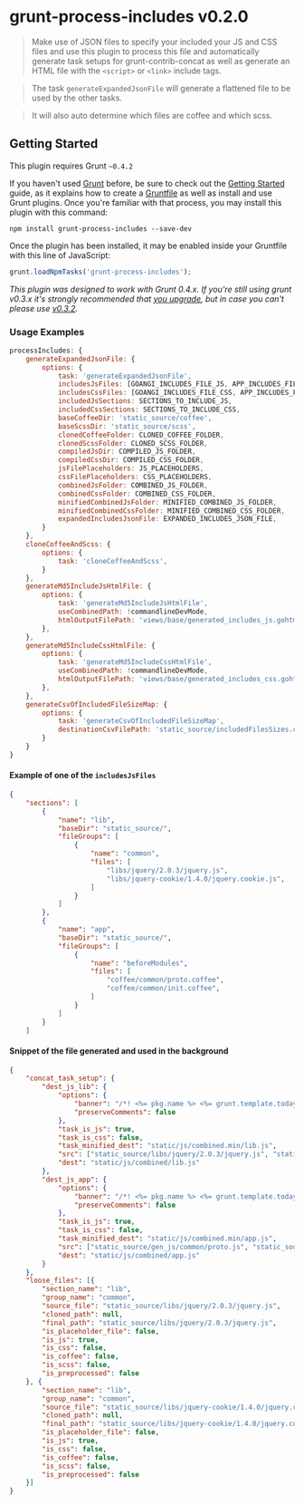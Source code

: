 # grunt-process-includes v0.2.0

> Make use of JSON files to specify your included your JS and CSS files and use this plugin to process this file and automatically generate task setups for grunt-contrib-concat as well as generate an HTML file with the `<script>` or `<link>` include tags.

> The task `generateExpandedJsonFile` will generate a flattened file to be used by the other tasks.

> It will also auto determine which files are coffee and which scss.


## Getting Started
This plugin requires Grunt `~0.4.2`

If you haven't used [Grunt](http://gruntjs.com/) before, be sure to check out the [Getting Started](http://gruntjs.com/getting-started) guide, as it explains how to create a [Gruntfile](http://gruntjs.com/sample-gruntfile) as well as install and use Grunt plugins. Once you're familiar with that process, you may install this plugin with this command:

```shell
npm install grunt-process-includes --save-dev
```

Once the plugin has been installed, it may be enabled inside your Gruntfile with this line of JavaScript:

```js
grunt.loadNpmTasks('grunt-process-includes');
```

*This plugin was designed to work with Grunt 0.4.x. If you're still using grunt v0.3.x it's strongly recommended that [you upgrade](http://gruntjs.com/upgrading-from-0.3-to-0.4), but in case you can't please use [v0.3.2](https://github.com/gruntjs/grunt-contrib-copy/tree/grunt-0.3-stable).*


### Usage Examples

```js
processIncludes: {
	generateExpandedJsonFile: {
		options: {
			task: 'generateExpandedJsonFile',
			includesJsFiles: [GOANGI_INCLUDES_FILE_JS, APP_INCLUDES_FILE_JS],
			includesCssFiles: [GOANGI_INCLUDES_FILE_CSS, APP_INCLUDES_FILE_CSS],
			includedJsSections: SECTIONS_TO_INCLUDE_JS,
			includedCssSections: SECTIONS_TO_INCLUDE_CSS,
			baseCoffeeDir: 'static_source/coffee',
			baseScssDir: 'static_source/scss',
			clonedCoffeeFolder: CLONED_COFFEE_FOLDER,
			clonedScssFolder: CLONED_SCSS_FOLDER,
			compiledJsDir: COMPILED_JS_FOLDER,
			compiledCssDir: COMPILED_CSS_FOLDER,
			jsFilePlaceholders: JS_PLACEHOLDERS,
			cssFilePlaceholders: CSS_PLACEHOLDERS,
			combinedJsFolder: COMBINED_JS_FOLDER,
			combinedCssFolder: COMBINED_CSS_FOLDER,
			minifiedCombinedJsFolder: MINIFIED_COMBINED_JS_FOLDER,
			minifiedCombinedCssFolder: MINIFIED_COMBINED_CSS_FOLDER,
			expandedIncludesJsonFile: EXPANDED_INCLUDES_JSON_FILE,
		}
	},
	cloneCoffeeAndScss: {
		options: {
			task: 'cloneCoffeeAndScss',
		}
	},
	generateMd5IncludeJsHtmlFile: {
		options: {
			task: 'generateMd5IncludeJsHtmlFile',
			useCombinedPath: !commandlineDevMode,
			htmlOutputFilePath: 'views/base/generated_includes_js.gohtml',
		},
	},
	generateMd5IncludeCssHtmlFile: {
		options: {
			task: 'generateMd5IncludeCssHtmlFile',
			useCombinedPath: !commandlineDevMode,
			htmlOutputFilePath: 'views/base/generated_includes_css.gohtml',
		},
	},
	generateCsvOfIncludedFileSizeMap: {
		options: {
			task: 'generateCsvOfIncludedFileSizeMap',
			destinationCsvFilePath: 'static_source/includedFilesSizes.csv',
		}
	}
}
```


#### Example of one of the `includesJsFiles`

```json
{
	"sections": [
		{
			"name": "lib",
			"baseDir": "static_source/",
			"fileGroups": [
				{
					"name": "common",
					"files": [
						"libs/jquery/2.0.3/jquery.js",
						"libs/jquery-cookie/1.4.0/jquery.cookie.js",
					]
				}
			]
		},
		{
			"name": "app",
			"baseDir": "static_source/",
			"fileGroups": [
				{
					"name": "beforeModules",
					"files": [
						"coffee/common/proto.coffee",
						"coffee/common/init.coffee",
					]
				}
			]
		}
	]
```

#### Snippet of the file generated and used in the background
```json
{
	"concat_task_setup": {
		"dest_js_lib": {
			"options": {
				"banner": "/*! <%= pkg.name %> <%= grunt.template.today(\"yyyy-mm-dd\") %> */\n",
				"preserveComments": false
			},
			"task_is_js": true,
			"task_is_css": false,
			"task_minified_dest": "static/js/combined.min/lib.js",
			"src": ["static_source/libs/jquery/2.0.3/jquery.js", "static_source/libs/jquery-cookie/1.4.0/jquery.cookie.js"],
			"dest": "static/js/combined/lib.js"
		},
		"dest_js_app": {
			"options": {
				"banner": "/*! <%= pkg.name %> <%= grunt.template.today(\"yyyy-mm-dd\") %> */\n",
				"preserveComments": false
			},
			"task_is_js": true,
			"task_is_css": false,
			"task_minified_dest": "static/js/combined.min/app.js",
			"src": ["static_source/gen_js/common/proto.js", "static_source/gen_js/common/init.js"],
			"dest": "static/js/combined/app.js"
		}
	},
	"loose_files": [{
		"section_name": "lib",
		"group_name": "common",
		"source_file": "static_source/libs/jquery/2.0.3/jquery.js",
		"cloned_path": null,
		"final_path": "static_source/libs/jquery/2.0.3/jquery.js",
		"is_placeholder_file": false,
		"is_js": true,
		"is_css": false,
		"is_coffee": false,
		"is_scss": false,
		"is_preprocessed": false
	}, {
		"section_name": "lib",
		"group_name": "common",
		"source_file": "static_source/libs/jquery-cookie/1.4.0/jquery.cookie.js",
		"cloned_path": null,
		"final_path": "static_source/libs/jquery-cookie/1.4.0/jquery.cookie.js",
		"is_placeholder_file": false,
		"is_js": true,
		"is_css": false,
		"is_coffee": false,
		"is_scss": false,
		"is_preprocessed": false
	}]
}
```
